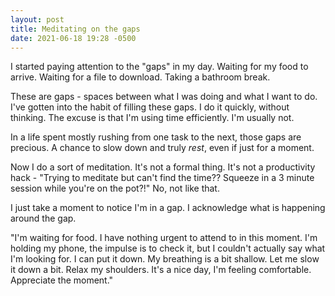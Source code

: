 ```yaml
---
layout: post
title: Meditating on the gaps
date: 2021-06-18 19:28 -0500
---
```


I started paying attention to the "gaps" in my day. Waiting for my food to arrive. Waiting for a file to download. Taking a bathroom break.

These are gaps - spaces between what I was doing and what I want to do. I've gotten into the habit of filling these gaps. I do it quickly, without thinking. The excuse is that I'm using time efficiently. I'm usually not.

In a life spent mostly rushing from one task to the next, those gaps are precious. A chance to slow down and truly *rest*, even if just for a moment.

Now I do a sort of meditation. It's not a formal thing. It's not a productivity hack - "Trying to meditate but can't find the time?? Squeeze in a 3 minute session while you're on the pot?!" No, not like that. 

I just take a moment to notice I'm in a gap. I acknowledge what is happening around the gap. 

"I'm waiting for food. I have nothing urgent to attend to in this moment. I'm holding my phone, the impulse is to check it, but I couldn't actually say what I'm looking for. I can put it down. My breathing is a bit shallow. Let me slow it down a bit. Relax my shoulders. It's a nice day, I'm feeling comfortable. Appreciate the moment."
